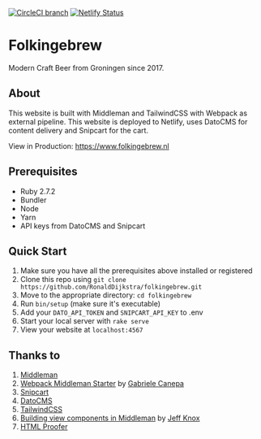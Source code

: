 [![CircleCI branch](https://img.shields.io/circleci/project/github/RonaldDijkstra/folkingebrew/main.svg)](https://circleci.com/gh/RonaldDijkstra/folkingebrew)
[![Netlify Status](https://api.netlify.com/api/v1/badges/5eb7a73a-3aef-4f12-ac97-b957b5a24222/deploy-status)](https://app.netlify.com/sites/folkingebrew/deploys)

# Folkingebrew

Modern Craft Beer from Groningen since 2017. 

## About 

This website is built with Middleman and TailwindCSS with Webpack as external pipeline. This website is deployed to Netlify, uses DatoCMS for content delivery and Snipcart for the cart. 

View in Production: https://www.folkingebrew.nl

## Prerequisites

- Ruby 2.7.2
- Bundler
- Node
- Yarn
- API keys from DatoCMS and Snipcart 

## Quick Start 

1. Make sure you have all the prerequisites above installed or registered
2. Clone this repo using `git clone https://github.com/RonaldDijkstra/folkingebrew.git`
3. Move to the appropriate directory: `cd folkingebrew`
4. Run `bin/setup` (make sure it's executable)
5. Add your `DATO_API_TOKEN` and `SNIPCART_API_KEY` to .env
6. Start your local server with `rake serve`
7. View your website at `localhost:4567`

## Thanks to 

1. [Middleman](https://middlemanapp.com/) 
2. [Webpack Middleman Starter](https://github.com/gabrielecanepa/middleman-webpack) by [Gabriele Canepa](https://github.com/gabrielecanepa)
3. [Snipcart](https://snipcart.com)
4. [DatoCMS](https://www.datocms.com/)
5. [TailwindCSS](https://tailwindcss.com/)
6. [Building view components in Middleman](https://www.jeffreyknox.dev/blog/building-view-components-in-middleman/) by [Jeff Knox](https://github.com/knoxjeffrey)
7. [HTML Proofer](https://github.com/gjtorikian/html-proofer)
